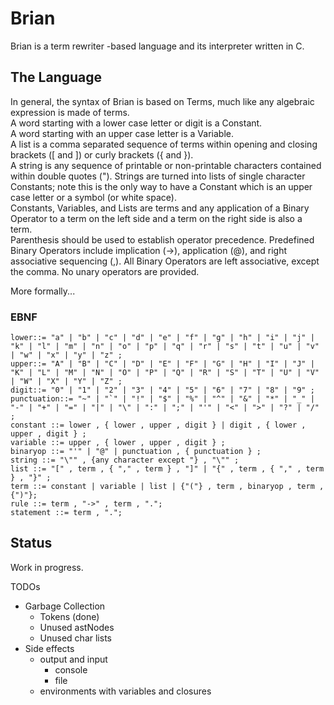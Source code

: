 # Brian

Brian is a term rewriter -based language and its interpreter written in C.

## The Language
In general, the syntax of Brian is based on Terms, much like any algebraic expression is made of terms.  
A word starting with a lower case letter or digit is a Constant.  
A word starting with an upper case letter is a Variable.  
A list is a comma separated sequence of terms within opening and closing brackets ([ and ]) or curly brackets ({ and }).  
A string is any sequence of printable or non-printable characters contained within double quotes ("). Strings are turned into lists of single character Constants; note this is the only way to have a Constant which is an upper case letter or a symbol (or white space).  
Constants, Variables, and Lists are terms and any application of a Binary Operator to a term on the left side and a term on the right side is also a term.  
Parenthesis should be used to establish operator precedence. 
Predefined Binary Operators include implication (->), application (@), and right associative sequencing (,). All Binary Operators are left associative, except the comma. No unary operators are provided.

More formally...

### EBNF

    lower::= "a" | "b" | "c" | "d" | "e" | "f" | "g" | "h" | "i" | "j" | "k" | "l" | "m" | "n" | "o" | "p" | "q" | "r" | "s" | "t" | "u" | "v" | "w" | "x" | "y" | "z" ;  
    upper::= "A" | "B" | "C" | "D" | "E" | "F" | "G" | "H" | "I" | "J" | "K" | "L" | "M" | "N" | "O" | "P" | "Q" | "R" | "S" | "T" | "U" | "V" | "W" | "X" | "Y" | "Z" ;  
    digit::= "0" | "1" | "2" | "3" | "4" | "5" | "6" | "7" | "8" | "9" ;  
    punctuation::= "~" | "`" | "!" | "$" | "%" | "^" | "&" | "*" | "_" | "-" | "+" | "=" | "|" | "\" | ":" | ";" | "'" | "<" | ">" | "?" | "/" ;  
    constant ::= lower , { lower , upper , digit } | digit , { lower , upper , digit } ;
    variable ::= upper , { lower , upper , digit } ;
    binaryop ::= "'" | "@" | punctuation , { punctuation } ;
    string ::= "\"" , {any character except "} , "\"" ;
    list ::= "[" , term , { "," , term } , "]" | "{" , term , { "," , term } , "}" ;
    term ::= constant | variable | list | {"("} , term , binaryop , term , {")"};
    rule ::= term , "->" , term , ".";
    statement ::= term , ".";

## Status
Work in progress.

TODOs
- Garbage Collection
  - Tokens (done)
  - Unused astNodes
  - Unused char lists
- Side effects
  - output and input
    - console
    - file
  - environments with variables and closures  